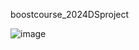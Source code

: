 boostcourse_2024DSproject

![image](https://github.com/juwoncozyboy/boostcourse_2024DSproject/assets/136186580/9ce00b44-21d7-4790-8631-ed2c9678c0ca)


